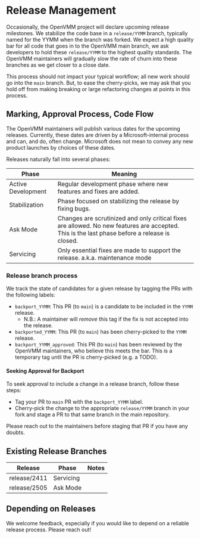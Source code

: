 # Release Management

 Occasionally, the OpenVMM project will declare upcoming release milestones. We
 stabilize the code base in a `release/YYMM` branch, typically named for the
 YYMM when the branch was forked. We expect a high quality bar for all code that
 goes in to the OpenVMM main branch, we ask developers to hold these
 `release/YYMM` to the highest quality standards. The OpenVMM maintainers will
 gradually slow the rate of churn into these branches as we get closer to a
 close date.

 This process should not impact your typical workflow; all new work should go
 into the `main` branch. But, to ease the cherry-picks, we may ask that you hold
 off from making breaking or large refactoring changes at points in this
 process.

## Marking, Approval Process, Code Flow

The OpenVMM maintainers will publish various dates for the upcoming releases.
Currently, these dates are driven by a Microsoft-internal process and can, and
do, often change. Microsoft does not mean to convey any new product launches by
choices of these dates.

Releases naturally fall into several phases:

| Phase             | Meaning                                                                 |
|-------------------|-------------------------------------------------------------------------|
| Active Development| Regular development phase where new features and fixes are added.       |
| Stabilization     | Phase focused on stabilizing the release by fixing bugs.                |
| Ask Mode          | Changes are scrutinized and only critical fixes are allowed. No new features are accepted. This is the last phase before a release is closed. |
| Servicing         | Only essential fixes are made to support the release. a.k.a. maintenance mode      |

### Release branch process

We track the state of candidates for a given release by tagging the PRs with the following labels:

* `backport_YYMM`: This PR (to `main`) is a candidate to be included in the
  `YYMM` release.
    * N.B.: A maintainer will _remove_ this tag if the fix is not accepted into
      the release.
* `backported_YYMM`: This PR (to `main`) has been cherry-picked to the `YYMM`
  release.
* `backport_YYMM_approved`: This PR (to `main`) has been reviewed by the OpenVMM
  maintainers, who believe this meets the bar. This is a temporary tag until the
  PR is cherry-picked (e.g. a TODO).

#### Seeking Approval for Backport

To seek approval to include a change in a release branch, follow these steps:
* Tag your PR to `main` PR with the `backport_YYMM` label.
* Cherry-pick the change to the appropriate `release/YYMM` branch in your fork
  and stage a PR to that same branch in the main repository.

Please reach out to the maintainers before staging that PR if you have any
doubts.

## Existing Release Branches

| Release | Phase | Notes |
|--------|-------|-------|
| release/2411 | Servicing | |
| release/2505 | Ask Mode | |

## Depending on Releases
We welcome feedback, especially if you would like to depend on a reliable
release process. Please reach out!
